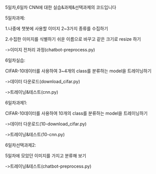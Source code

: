 5일차,6일차 CNN에 대한 실습&과제&선택과제의 코드입니다

5일차과제: 

1.나중에 챗봇에 사용할 이미지 2~3가지 종류를 수집하기

2.수집한 이미지를 식별하기 쉬운 이름으로 바꾸고 같은 크기로 resize 하기

->이미지 전처리 과정(chatbot-preprocess.py)

6일차실습:

CIFAR-10데이터를 사용하여 3~4개의 class를 분류하는 model을 트레이닝하기

->데이터 다운로드(download_cifar.py)

->트레이닝&테스트(cnn.py)

6일차과제1:

CIFAR-10데이터를 사용하여 10개의 class를 분류하는 model을 트레이닝하기

->데이터 다운로드(10-download_cifar.py)

->트레이닝&테스트(10-cnn.py)

6일차선택과제2:

5일차에 모았던 이미지를 가지고 분류해 보기

->트레이닝&테스트(chatbot-preprocess.py)
